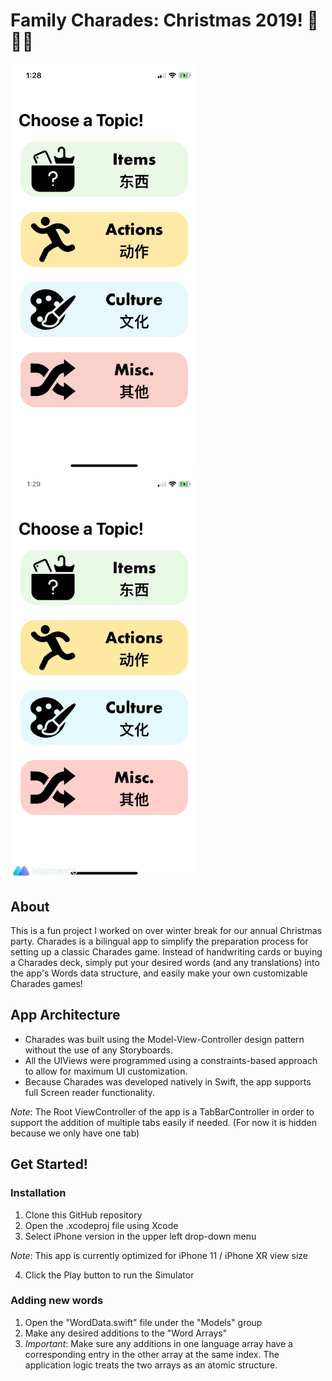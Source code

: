 # Family Charades: Christmas 2019! 🎁🎄🎁

<img src="https://github.com/wrenliang/Charades-Xmas-2019/blob/master/readme%20Assets/Home-Screen.PNG" alt="Home Screen Picture" width="300"> <img src="https://github.com/wrenliang/Charades-Xmas-2019/blob/master/readme%20Assets/Demo-Gif.GIF" alt="Demo GIF" width="300">

## About
This is a fun project I worked on over winter break for our annual Christmas party. Charades is a bilingual app to simplify the preparation process for setting up a classic Charades game. Instead of handwriting cards or buying a Charades deck, simply put your desired words (and any translations) into the app's Words data structure, and easily make your own customizable Charades games!

## App Architecture
- Charades was built using the Model-View-Controller design pattern without the use of any Storyboards.
- All the UIViews were programmed using a constraints-based approach to allow for maximum UI customization. 
- Because Charades was developed natively in Swift, the app supports full Screen reader functionality.

*Note*: The Root ViewController of the app is a TabBarController in order to support the addition of multiple tabs easily if needed. (For now it is hidden because we only have one tab)

## Get Started!

### Installation
1) Clone this GitHub repository
2) Open the .xcodeproj file using Xcode
3) Select iPhone version in the upper left drop-down menu 

*Note*: This app is currently optimized for iPhone 11 / iPhone XR view size

4) Click the Play button to run the Simulator

### Adding new words
1) Open the "WordData.swift" file under the "Models" group
2) Make any desired additions to the "Word Arrays"
3) *Important*: Make sure any additions in one language array have a corresponding entry in the other array at the same index. The application logic treats the two arrays as an atomic structure.

